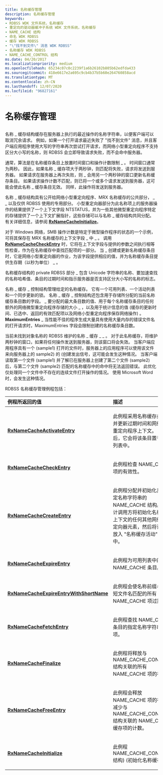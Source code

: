 ```yaml
---
title: 名称缓存管理
description: 名称缓存管理
keywords:
- RDBSS WDK 文件系统，名称缓存
- 重定向的驱动器缓冲子系统 WDK 文件系统，名称缓存
- NAME_CACHE 结构
- 命名 WDK RDBSS
- 缓存 WDK RDBSS
- "\"找不到文件\" 消息 WDK RDBSS"
- 名称缓存 WDK RDBSS
- NAME_CACHE_CONTROL 结构
ms.date: 04/20/2017
ms.localizationpriority: medium
ms.openlocfilehash: 65234c07c0c2239f1a6b26102b805b62edfda433
ms.sourcegitcommit: 418e6617e2a695c9cb4b37b5b60e264760858acd
ms.translationtype: MT
ms.contentlocale: zh-CN
ms.lasthandoff: 12/07/2020
ms.locfileid: "96827161"
---
```

# <a name="name-cache-management"></a>名称缓存管理


## <span id="ddk_name_cache_management_if"></span><span id="DDK_NAME_CACHE_MANAGEMENT_IF"></span>


名称 \_ 缓存结构缓存在服务器上执行的最近操作的名称字符串，以便客户端可以取消冗余请求。 例如，如果一个打开请求最近失败了 "找不到文件" 消息，并且客户端应用程序使用大写的字符串再次尝试打开请求，而网络小型重定向程序不支持区分大小写的名称，则 RDBSS 会立即导致请求失败，而不会命中服务器。

通常，算法是在名称缓存条目上放置时间窗口和操作计数限制 \_ 。 时间窗口通常为两秒。 因此，如果名称 \_ 缓存项大于两秒钟，则匹配将失败，请求将发送到服务器。 如果请求在服务器上再次失败，则 \_ 会用另一个两秒钟的窗口更新名称缓存条目。 如果请求操作计数不匹配，则已将一个或多个请求发送到服务器，这可能会使此名称 \_ 缓存条目无效。 同样，此操作将发送到服务器。

名称 \_ 缓存结构具有公开给网络小型重定向程序、MRX 名称缓存的公共部分， \_ \_ 以及仅供 RDBSS 使用的专用部分。 小型重定向器部分为此名称项上的服务器操作的结果提供了一个上下文字段 NTSTATUS，并为一些其他微型重定向程序特定的存储提供了一个上下文扩展指针，这些存储可以与名称 \_ 缓存结构共同分配。 有关详细信息，请参阅 [**RxNameCacheInitialize**](/windows-hardware/drivers/ddi/namcache/nf-namcache-rxnamecacheinitialize)。

对于 Windows 网络，SMB 操作计数是特定于微型操作程序的状态的一个示例，可将其保存在 MRX 名称缓存的上下文字段 \_ 中 \_ 。 调用 [**RxNameCacheCheckEntry**](/windows-hardware/drivers/ddi/namcache/nf-namcache-rxnamecachecheckentry) 时，它将在上下文字段与提供的参数之间执行相等性检查，作为在名称缓存中查找匹配项的一部分。 当 \_ 创建或更新名称缓存条目时，它是网络小型重定向器的作业，为该字段提供相应的值，并为名称缓存条目提供生存期（以秒为单位） \_ 。

名称缓存结构的 private RDBSS 部分 \_ 包含 Unicode 字符串的名称、要加速查找的名称哈希值、条目的过期时间和指示服务器是否支持区分大小写的名称的标志。

名称 \_ 缓存 \_ 控制结构管理给定的名称缓存。 它有一个可用列表、一个活动列表和一个同步更新的锁。 名称 \_ 缓存 \_ 控制结构还包含用于存储所分配的当前名称缓存条目数的字段。 \_ 要分配的最大条目数的值、用于每个名称缓存条目的任何额外的网络微型重定向程序存储的大小 \_ ，以及用于统计信息的值 (缓存的更新时间、已选中、返回的有效匹配项以及网络小型重定向程序保存网络操作) 。 **MaximumEntries** \_ 当性能不佳的程序生成大量具有使用大量内存的错误文件名的打开请求时，MaximumEntries 字段会限制创建的名称缓存条目数。

当前未找到对象名称的 RDBSS 维护的名称 \_ 缓存 \_ \_ 。 对于此名称缓存，将维护两秒钟的窗口，如果将任何操作发送到服务器，则该窗口将会失效。 当客户端应用程序具有一个 (sample1) 打开的文件时，服务器上的应用程序可以使用该文件来向服务器上的 sample2) 的 (创建发出信号，这可能会发生这种情况。 当客户端读取第一个文件 (sample1) 并了解已在服务器上创建了第二个文件 (sample2) 后，与第二个文件 (sample2) 匹配的名称缓存中的命中将无法返回错误。 此优化仅处理同一个文件中不存在的连续文件打开操作的情况。 使用 Microsoft Word 时，会发生这种情况。

RDBSS 名称缓存管理例程包括：

<table>
<colgroup>
<col width="50%" />
<col width="50%" />
</colgroup>
<thead>
<tr class="header">
<th align="left">例程所返回的值</th>
<th align="left">描述</th>
</tr>
</thead>
<tbody>
<tr class="odd">
<td align="left"><p><a href="/windows-hardware/drivers/ddi/namcache/nf-namcache-rxnamecacheactivateentry" data-raw-source="[&lt;strong&gt;RxNameCacheActivateEntry&lt;/strong&gt;](/windows-hardware/drivers/ddi/namcache/nf-namcache-rxnamecacheactivateentry)"><strong>RxNameCacheActivateEntry</strong></a></p></td>
<td align="left"><p>此例程采用名称缓存条目，并更新过期时间和网络小型重定向程序上下文。 然后，它会将该条目置于活动列表中。</p></td>
</tr>
<tr class="even">
<td align="left"><p><a href="/windows-hardware/drivers/ddi/namcache/nf-namcache-rxnamecachecheckentry" data-raw-source="[&lt;strong&gt;RxNameCacheCheckEntry&lt;/strong&gt;](/windows-hardware/drivers/ddi/namcache/nf-namcache-rxnamecachecheckentry)"><strong>RxNameCacheCheckEntry</strong></a></p></td>
<td align="left"><p>此例程检查 NAME_CACHE 项的有效性。</p></td>
</tr>
<tr class="odd">
<td align="left"><p><a href="/windows-hardware/drivers/ddi/namcache/nf-namcache-rxnamecachecreateentry" data-raw-source="[&lt;strong&gt;RxNameCacheCreateEntry&lt;/strong&gt;](/windows-hardware/drivers/ddi/namcache/nf-namcache-rxnamecachecreateentry)"><strong>RxNameCacheCreateEntry</strong></a></p></td>
<td align="left"><p>此例程分配并初始化具有给定名称字符串的 NAME_CACHE 结构。 预计调用方将初始化名称缓存上下文的任何其他网络微重定向器元素，然后将该条目放入 "名称缓存活动" 列表中。</p></td>
</tr>
<tr class="even">
<td align="left"><p><a href="/windows-hardware/drivers/ddi/namcache/nf-namcache-rxnamecacheexpireentry" data-raw-source="[&lt;strong&gt;RxNameCacheExpireEntry&lt;/strong&gt;](/windows-hardware/drivers/ddi/namcache/nf-namcache-rxnamecacheexpireentry)"><strong>RxNameCacheExpireEntry</strong></a></p></td>
<td align="left"><p>此例程为可用列表中的 NAME_CACHE 条目。</p></td>
</tr>
<tr class="odd">
<td align="left"><p><a href="/windows-hardware/drivers/ddi/namcache/nf-namcache-rxnamecacheexpireentrywithshortname" data-raw-source="[&lt;strong&gt;RxNameCacheExpireEntryWithShortName&lt;/strong&gt;](/windows-hardware/drivers/ddi/namcache/nf-namcache-rxnamecacheexpireentrywithshortname)"><strong>RxNameCacheExpireEntryWithShortName</strong></a></p></td>
<td align="left"><p>此例程会使名称前缀与给定短文件名匹配的所有 NAME_CACHE 项过期。</p></td>
</tr>
<tr class="even">
<td align="left"><p><a href="/windows-hardware/drivers/ddi/namcache/nf-namcache-rxnamecachefetchentry" data-raw-source="[&lt;strong&gt;RxNameCacheFetchEntry&lt;/strong&gt;](/windows-hardware/drivers/ddi/namcache/nf-namcache-rxnamecachefetchentry)"><strong>RxNameCacheFetchEntry</strong></a></p></td>
<td align="left"><p>此例程查找 NAME_CACHE 条目的指定名称字符串匹配项。</p></td>
</tr>
<tr class="odd">
<td align="left"><p><a href="/windows-hardware/drivers/ddi/namcache/nf-namcache-rxnamecachefinalize" data-raw-source="[&lt;strong&gt;RxNameCacheFinalize&lt;/strong&gt;](/windows-hardware/drivers/ddi/namcache/nf-namcache-rxnamecachefinalize)"><strong>RxNameCacheFinalize</strong></a></p></td>
<td align="left"><p>此例程将释放与 NAME_CACHE_CONTROL 结构关联的所有 NAME_CACHE 项的存储。</p></td>
</tr>
<tr class="even">
<td align="left"><p><a href="/windows-hardware/drivers/ddi/namcache/nf-namcache-rxnamecachefreeentry" data-raw-source="[&lt;strong&gt;RxNameCacheFreeEntry&lt;/strong&gt;](/windows-hardware/drivers/ddi/namcache/nf-namcache-rxnamecachefreeentry)"><strong>RxNameCacheFreeEntry</strong></a></p></td>
<td align="left"><p>此例程会释放 NAME_CACHE 项的存储并减少与 NAME_CACHE_CONTROL 结构关联的 NAME_CACHE 缓存项的计数。</p></td>
</tr>
<tr class="odd">
<td align="left"><p><a href="/windows-hardware/drivers/ddi/namcache/nf-namcache-rxnamecacheinitialize" data-raw-source="[&lt;strong&gt;RxNameCacheInitialize&lt;/strong&gt;](/windows-hardware/drivers/ddi/namcache/nf-namcache-rxnamecacheinitialize)"><strong>RxNameCacheInitialize</strong></a></p></td>
<td align="left"><p>此例程 NAME_CACHE_CONTROL 结构)  (初始化名称缓存。</p></td>
</tr>
</tbody>
</table>

 

